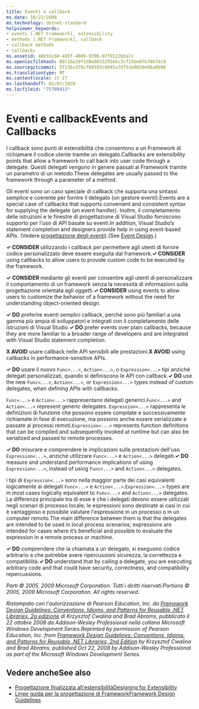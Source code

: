 ```yaml
---
title: Eventi e callback
ms.date: 10/22/2008
ms.technology: dotnet-standard
helpviewer_keywords:
- events [.NET Framework], extensibility
- methods [.NET Framework], callback
- callback methods
- callbacks
ms.assetid: 48b55c60-495f-4089-9396-97f9122bba7c
ms.openlocfilehash: 80c16e29f1d8a0653295ebc3cf25be6fb78b7dc9
ms.sourcegitcommit: 5f236cd78cf09593c8945a7d753e0850e96a0b80
ms.translationtype: MT
ms.contentlocale: it-IT
ms.lasthandoff: 01/07/2020
ms.locfileid: "75709413"
---
```

# <a name="events-and-callbacks"></a><span data-ttu-id="72936-102">Eventi e callback</span><span class="sxs-lookup"><span data-stu-id="72936-102">Events and Callbacks</span></span>
<span data-ttu-id="72936-103">I callback sono punti di estensibilità che consentono a un Framework di richiamare il codice utente tramite un delegato.</span><span class="sxs-lookup"><span data-stu-id="72936-103">Callbacks are extensibility points that allow a framework to call back into user code through a delegate.</span></span> <span data-ttu-id="72936-104">Questi delegati vengono in genere passati al Framework tramite un parametro di un metodo.</span><span class="sxs-lookup"><span data-stu-id="72936-104">These delegates are usually passed to the framework through a parameter of a method.</span></span>  
  
 <span data-ttu-id="72936-105">Gli eventi sono un caso speciale di callback che supporta una sintassi semplice e coerente per fornire il delegato (un gestore eventi).</span><span class="sxs-lookup"><span data-stu-id="72936-105">Events are a special case of callbacks that supports convenient and consistent syntax for supplying the delegate (an event handler).</span></span> <span data-ttu-id="72936-106">Inoltre, il completamento delle istruzioni e le finestre di progettazione di Visual Studio forniscono supporto per l'uso di API basate su eventi.</span><span class="sxs-lookup"><span data-stu-id="72936-106">In addition, Visual Studio’s statement completion and designers provide help in using event-based APIs.</span></span> <span data-ttu-id="72936-107">(Vedere [progettazione degli eventi](../../../docs/standard/design-guidelines/event.md)).</span><span class="sxs-lookup"><span data-stu-id="72936-107">(See [Event Design](../../../docs/standard/design-guidelines/event.md).)</span></span>  
  
 <span data-ttu-id="72936-108">**✓ CONSIDER** utilizzando i callback per permettere agli utenti di fornire codice personalizzato deve essere eseguita dal framework.</span><span class="sxs-lookup"><span data-stu-id="72936-108">**✓ CONSIDER** using callbacks to allow users to provide custom code to be executed by the framework.</span></span>  
  
 <span data-ttu-id="72936-109">**✓ CONSIDER** mediante gli eventi per consentire agli utenti di personalizzare il comportamento di un framework senza la necessità di informazioni sulla progettazione orientata agli oggetti.</span><span class="sxs-lookup"><span data-stu-id="72936-109">**✓ CONSIDER** using events to allow users to customize the behavior of a framework without the need for understanding object-oriented design.</span></span>  
  
 <span data-ttu-id="72936-110">**✓ DO** preferire eventi semplici callback, perché sono più familiari a una gamma più ampia di sviluppatori e integrati con il completamento delle istruzioni di Visual Studio.</span><span class="sxs-lookup"><span data-stu-id="72936-110">**✓ DO** prefer events over plain callbacks, because they are more familiar to a broader range of developers and are integrated with Visual Studio statement completion.</span></span>  
  
 <span data-ttu-id="72936-111">**X AVOID** usare callback nelle API sensibili alle prestazioni.</span><span class="sxs-lookup"><span data-stu-id="72936-111">**X AVOID** using callbacks in performance-sensitive APIs.</span></span>  
  
 <span data-ttu-id="72936-112">**✓ DO** usare il nuovo `Func<...>`, `Action<...>`, o `Expression<...>` tipi anziché delegati personalizzati, quando si definiscono le API con callback.</span><span class="sxs-lookup"><span data-stu-id="72936-112">**✓ DO** use the new `Func<...>`, `Action<...>`, or `Expression<...>` types instead of custom delegates, when defining APIs with callbacks.</span></span>  
  
 <span data-ttu-id="72936-113">`Func<...>` e `Action<...>` rappresentano delegati generici.</span><span class="sxs-lookup"><span data-stu-id="72936-113">`Func<...>` and `Action<...>` represent generic delegates.</span></span> <span data-ttu-id="72936-114">`Expression<...>` rappresenta le definizioni di funzione che possono essere compilate e successivamente richiamate in fase di esecuzione, ma possono anche essere serializzate e passate ai processi remoti.</span><span class="sxs-lookup"><span data-stu-id="72936-114">`Expression<...>` represents function definitions that can be compiled and subsequently invoked at runtime but can also be serialized and passed to remote processes.</span></span>  
  
 <span data-ttu-id="72936-115">**✓ DO** misurare e comprendere le implicazioni sulle prestazioni dell'uso `Expression<...>`, anziché utilizzare `Func<...>` e `Action<...>` delegati.</span><span class="sxs-lookup"><span data-stu-id="72936-115">**✓ DO** measure and understand performance implications of using `Expression<...>`, instead of using `Func<...>` and `Action<...>` delegates.</span></span>  
  
 <span data-ttu-id="72936-116">i tipi di `Expression<...>` sono nella maggior parte dei casi equivalenti logicamente ai delegati `Func<...>` e `Action<...>`.</span><span class="sxs-lookup"><span data-stu-id="72936-116">`Expression<...>` types are in most cases logically equivalent to `Func<...>` and `Action<...>` delegates.</span></span> <span data-ttu-id="72936-117">La differenza principale tra di esse è che i delegati devono essere utilizzati negli scenari di processo locale; le espressioni sono destinate ai casi in cui è vantaggioso e possibile valutare l'espressione in un processo o in un computer remoto.</span><span class="sxs-lookup"><span data-stu-id="72936-117">The main difference between them is that the delegates are intended to be used in local process scenarios; expressions are intended for cases where it’s beneficial and possible to evaluate the expression in a remote process or machine.</span></span>  
  
 <span data-ttu-id="72936-118">**✓ DO** comprendere che la chiamata a un delegato, si eseguono codice arbitrario e che potrebbe avere ripercussioni sicurezza, la correttezza e compatibilità.</span><span class="sxs-lookup"><span data-stu-id="72936-118">**✓ DO** understand that by calling a delegate, you are executing arbitrary code and that could have security, correctness, and compatibility repercussions.</span></span>  
  
 <span data-ttu-id="72936-119">*Parti © 2005, 2009 Microsoft Corporation. Tutti i diritti riservati.*</span><span class="sxs-lookup"><span data-stu-id="72936-119">*Portions © 2005, 2009 Microsoft Corporation. All rights reserved.*</span></span>  
  
 <span data-ttu-id="72936-120">*Ristampato con l'autorizzazione di Pearson Education, Inc. da [Framework Design Guidelines: Conventions, Idioms, and Patterns for Reusable .NET Libraries, 2a edizione](https://www.informit.com/store/framework-design-guidelines-conventions-idioms-and-9780321545619) di Krzysztof Cwalina and Brad Abrams, pubblicato il 22 ottobre 2008 da Addison-Wesley Professional nella collana Microsoft Windows Development Series.*</span><span class="sxs-lookup"><span data-stu-id="72936-120">*Reprinted by permission of Pearson Education, Inc. from [Framework Design Guidelines: Conventions, Idioms, and Patterns for Reusable .NET Libraries, 2nd Edition](https://www.informit.com/store/framework-design-guidelines-conventions-idioms-and-9780321545619) by Krzysztof Cwalina and Brad Abrams, published Oct 22, 2008 by Addison-Wesley Professional as part of the Microsoft Windows Development Series.*</span></span>  
  
## <a name="see-also"></a><span data-ttu-id="72936-121">Vedere anche</span><span class="sxs-lookup"><span data-stu-id="72936-121">See also</span></span>

- [<span data-ttu-id="72936-122">Progettazione finalizzata all'estensibilità</span><span class="sxs-lookup"><span data-stu-id="72936-122">Designing for Extensibility</span></span>](../../../docs/standard/design-guidelines/designing-for-extensibility.md)
- [<span data-ttu-id="72936-123">Linee guida per la progettazione di Framework</span><span class="sxs-lookup"><span data-stu-id="72936-123">Framework Design Guidelines</span></span>](../../../docs/standard/design-guidelines/index.md)

